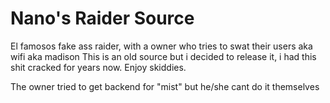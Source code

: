 # Nano's Raider Source
El famosos fake ass raider, with a owner who tries to swat their users aka wifi aka madison
This is an old source but i decided to release it, i had this shit cracked for years now.
Enjoy skiddies.

The owner tried to get backend for "mist" but he/she cant do it themselves 
